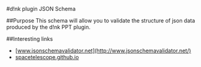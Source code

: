 #d!nk plugin JSON Schema

##Purpose
This schema will allow you to validate the structure of json data produced by the d!nk PPT plugin.

##Interesting links

* [www.jsonschemavalidator.net](http://www.jsonschemavalidator.net/)
* [spacetelescope.github.io](https://spacetelescope.github.io/understanding-json-schema/)
